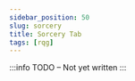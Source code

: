 ```yaml
---
sidebar_position: 50
slug: sorcery
title: Sorcery Tab
tags: [rqg]
---
```

:::info
TODO – Not yet written
:::
